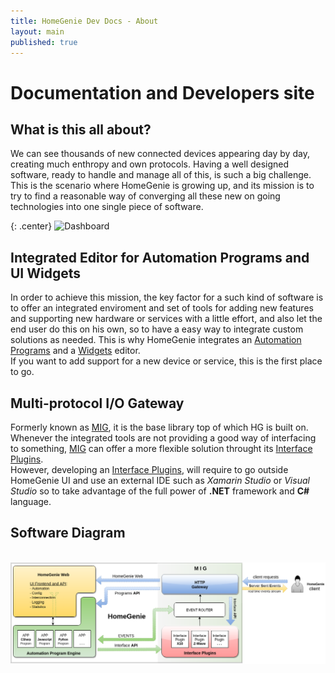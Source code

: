 ```yaml
---
title: HomeGenie Dev Docs - About
layout: main
published: true
---
```


# Documentation and Developers site

## What is this all about?

We can see thousands of new connected devices appearing day by day, creating much enthropy and own protocols.
Having a well designed software, ready to handle and manage all of this, is such a big challenge.
This is the scenario where HomeGenie is growing up,
and its mission is to try to find a reasonable way of converging all these new on going technologies into one single
piece of software.

{: .center}
![Dashboard]({{site.baseurl}}/images/docs/dashboard_page_01.png)

## Integrated Editor for Automation Programs and UI Widgets

In order to achieve this mission, the key factor for a such kind of software is to offer an integrated enviroment and
set of tools for adding new features and supporting new hardware or services with a little effort, and also
let the end user do this on his own, so to have a easy way to integrate custom solutions as needed.
This is why HomeGenie integrates an [Automation Programs](programs.html) and a [Widgets](widgets.html) editor.<br/>
If you want to add support for a new device or service, this is the first place to go.<br/>

## Multi-protocol I/O Gateway

Formerly known as [MIG](https://github.com/genielabs/mig-service-dotnet), it is the base library top of which HG is built on.
Whenever the integrated tools are not providing a good way of interfacing to something, [MIG](https://github.com/genielabs/mig-service-dotnet)
can offer a more flexible solution throught its [Interface Plugins](https://github.com/genielabs/mig-service-dotnet).<br/>
However, developing an [Interface Plugins](https://github.com/genielabs/mig-service-dotnet), will require to go outside
HomeGenie UI and use an external IDE such as *Xamarin Studio* or *Visual Studio* so to take advantage of the full power
of **.NET** framework and **C#** language.


## Software Diagram

<br />
<img src="https://raw.githubusercontent.com/genielabs/HomeGenie/master/HomeGenie_Diagram.png" />
